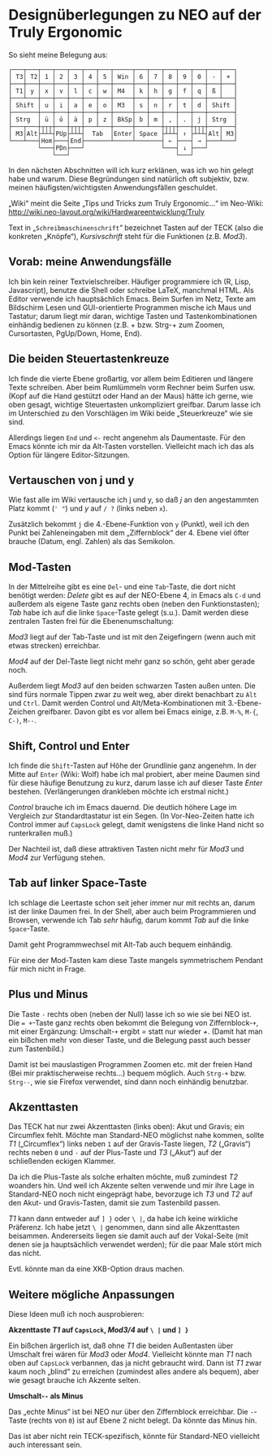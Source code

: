 Designüberlegungen zu NEO auf der Truly Ergonomic
=================================================

So sieht meine Belegung aus:

    ┌───┬───┬───┬───┬───┬───┬───┬─────┬───┬───┬───┬───┬───┬───┬───┐
    │ T3│ T2│ 1 │ 2 │ 3 │ 4 │ 5 │ Win │ 6 │ 7 │ 8 │ 9 │ 0 │ - │ + │
    ├───┼───┼───┼───┼───┼───┼───┼─────┼───┼───┼───┼───┼───┼───┼───┤
    │ T1│ y │ x │ v │ l │ c │ w │ M4  │ k │ h │ g │ f │ q │ ß │   │
    ├───┴───┼───┼───┼───┼───┼───┼─────┼───┼───┼───┼───┼───┼───┴───┤
    │ Shift │ u │ i │ a │ e │ o │ M3  │ s │ n │ r │ t │ d │ Shift │
    ├───────┼───┼───┼───┼───┼───┼─────┼───┼───┼───┼───┼───┼───────┤
    │ Strg  │ ü │ ö │ ä │ p │ z │ BkSp│ b │ m │ , │ . │ j │ Strg  │
    ├───┬───┼┬┬┬┼───┼┬┬┬┼───┴───┼─────┼───┴───┼┬┬┬┼───┼┬┬┬┼───┬───┤
    │ M3│Alt├┴┴┴┤PUp├┴┴┴┤  Tab  │Enter│ Space ├┴┴┴┤ ↑ ├┴┴┴┤Alt│ M3│
    └───┴───┤Hom├───┤End├───────┴─────┴───────┤ ← ├───┤ → ├───┴───┘
            └───┤PDn├───┘                     └───┤ ↓ ├───┘
                └───┘                             └───┘

In den nächsten Abschnitten will ich kurz erklänen, was ich wo hin
gelegt habe und warum.  Diese Begründungen sind natürlich oft
subjektiv, bzw. meinen häufigsten/wichtigsten Anwendungsfällen
geschuldet.

„Wiki“ meint die Seite „Tips und Tricks zum Truly Ergonomic…“ im Neo-Wiki:
http://wiki.neo-layout.org/wiki/Hardwareentwicklung/Truly

Text in „`Schreibmaschinenschrift`“ bezeichnet Tasten auf der TECK
(also die konkreten „Knöpfe“), *Kursivschrift* steht für die
Funktionen (z.B. *Mod3*).


Vorab: meine Anwendungsfälle
----------------------------

Ich bin kein reiner Textvielschreiber.  Häufiger programmiere ich (R,
Lisp, Javascript), benutze die Shell oder schreibe LaTeX, manchmal
HTML.  Als Editor verwende ich hauptsächlich Emacs.  Beim Surfen im
Netz, Texte am Bildschirm Lesen und GUI-orientierte Programmen mische
ich Maus und Tastatur; darum liegt mir daran, wichtige Tasten und
Tastenkombinationen einhändig bedienen zu können (z.B. + bzw. Strg-+
zum Zoomen, Cursortasten, PgUp/Down, Home, End).


Die beiden Steuertastenkreuze
-----------------------------

Ich finde die vierte Ebene großartig, vor allem beim Editieren und
längere Texte schreiben.  Aber beim Rumlümmeln vorm Rechner beim
Surfen usw. (Kopf auf die Hand gestützt oder Hand an der Maus) hätte
ich gerne, wie oben gesagt, wichtige Steuertasten unkompliziert
greifbar.  Darum lasse ich im Unterschied zu den Vorschlägen im Wiki
beide „Steuerkreuze“ wie sie sind.

Allerdings liegen `End` und `<-` recht angenehm als Daumentaste.  Für
den Emacs könnte ich mir da Alt-Tasten vorstellen.  Vielleicht mach
ich das als Option für längere Editor-Sitzungen.


Vertauschen von j und y
-----------------------

Wie fast alle im Wiki vertausche ich j und y, so daß *j* an den
angestammten Platz kommt (`' "`) und *y* auf `/ ?` (links neben `x`).

Zusätzlich bekommt `j` die 4.-Ebene-Funktion von `y` (Punkt), weil ich
den Punkt bei Zahleneingaben mit dem „Ziffernblock“ der 4. Ebene viel
öfter brauche (Datum, engl. Zahlen) als das Semikolon.


Mod-Tasten
----------

In der Mittelreihe gibt es eine `Del`- und eine `Tab`-Taste, die dort
nicht benötigt werden: *Delete* gibt es auf der NEO-Ebene 4, in Emacs
als `C-d` und außerdem als eigene Taste ganz rechts oben (neben den
Funktionstasten); *Tab* habe ich auf die linke `Space`-Taste gelegt
(s.u.).  Damit werden diese zentralen Tasten frei für die
Ebenenumschaltung:

*Mod3* liegt auf der Tab-Taste und ist mit den Zeigefingern (wenn auch
mit etwas strecken) erreichbar.

*Mod4* auf der Del-Taste liegt nicht mehr ganz so schön, geht aber
gerade noch.

Außerdem liegt *Mod3* auf den beiden schwarzen Tasten außen unten.
Die sind fürs normale Tippen zwar zu weit weg, aber direkt benachbart
zu `Alt` und `Ctrl`.  Damit werden Control und Alt/Meta-Kombinationen
mit 3.-Ebene-Zeichen greifbarer.  Davon gibt es vor allem bei Emacs
einige, z.B. `M-%`, `M-{`, `C-)`, `M--`.


Shift, Control und Enter
------------------------

Ich finde die `Shift`-Tasten auf Höhe der Grundlinie ganz angenehm.
In der Mitte auf `Enter` (Wiki: Wolf) habe ich mal probiert, aber
meine Daumen sind für diese häufige Benutzung zu kurz, darum lasse ich
auf dieser Taste *Enter* bestehen.  (Verlängerungen drankleben möchte
ich erstmal nicht.)

*Control* brauche ich im Emacs dauernd.  Die deutlich höhere Lage im
Vergleich zur Standardtastatur ist ein Segen.  (In Vor-Neo-Zeiten
hatte ich Control immer auf `CapsLock` gelegt, damit wenigstens die
linke Hand nicht so runterkrallen muß.)

Der Nachteil ist, daß diese attraktiven Tasten nicht mehr für *Mod3*
und *Mod4* zur Verfügung stehen.


Tab auf linker Space-Taste
--------------------------

Ich schlage die Leertaste schon seit jeher immer nur mit rechts an,
darum ist der linke Daumen frei.  In der Shell, aber auch beim
Programmieren und Browsen, verwende ich Tab *sehr* häufig, darum kommt
*Tab* auf die linke `Space`-Taste.

Damit geht Programmwechsel mit Alt-Tab auch bequem einhändig.

Für eine der Mod-Tasten kam diese Taste mangels symmetrischem Pendant
für mich nicht in Frage.


Plus und Minus
--------------

Die Taste `-` rechts oben (neben der Null) lasse ich so wie sie bei
NEO ist.  Die `= +`-Taste ganz rechts oben bekommt die Belegung von
Ziffernblock-`+`, mit einer Ergänzung: Umschalt-`+` ergibt *=* statt
nur wieder *+*. (Damit hat man ein bißchen mehr von dieser Taste, und
die Belegung passt auch besser zum Tastenbild.)

Damit ist bei mauslastigen Programmen Zoomen etc. mit der freien Hand
(Bei mir praktischerweise rechts…) bequem möglich.  Auch `Strg-+`
bzw. `Strg--`, wie sie Firefox verwendet, sind dann noch einhändig
benutzbar.


Akzenttasten
------------

Das TECK hat nur zwei Akzenttasten (links oben): Akut und Gravis; ein
Circumflex fehlt.  Möchte man Standard-NEO möglichst nahe kommen,
sollte *T1* („Circumflex“) links neben `1` auf der Gravis-Taste
liegen, *T2* („Gravis“) rechts neben `0` und `-` auf der Plus-Taste
und *T3* („Akut“) auf der schließenden eckigen Klammer.

Da ich die Plus-Taste als solche erhalten möchte, muß zumindest *T2*
woanders hin.  Und weil ich Akzente selten verwende und mir ihre Lage
in Standard-NEO noch nicht eingeprägt habe, bevorzuge ich *T3* und
*T2* auf den Akut- und Gravis-Tasten, damit sie zum Tastenbild passen.

*T1* kann dann entweder auf `] }` oder `\ |`, da habe ich keine
wirkliche Präferenz.  Ich habe jetzt `\ |` genommen, dann sind alle
Akzenttasten beisammen.  Andererseits liegen sie damit auch auf der
Vokal-Seite (mit denen sie ja hauptsächlich verwendet werden); für die
paar Male stört mich das nicht.

Evtl. könnte man da eine XKB-Option draus machen.


Weitere mögliche Anpassungen
----------------------------

Diese Ideen muß ich noch ausprobieren:


**Akzenttaste *T1* auf `CapsLock`, *Mod3/4* auf `\ |` und `] }`**

Ein bißchen ärgerlich ist, daß ohne *T1* die beiden Außentasten über
Umschalt frei wären für *Mod3* oder *Mod4*.  Vielleicht könnte man *T1*
nach oben auf `CapsLock` verbannen, das ja nicht gebraucht wird.  Dann
ist *T1* zwar kaum noch „blind“ zu erreichen (zumindest alles andere als
bequem), aber wie gesagt brauche ich Akzente selten.


**Umschalt-`-` als Minus**

Das „echte Minus“ ist bei NEO nur über den Ziffernblock erreichbar.
Die `-`-Taste (rechts von `0`) ist auf Ebene 2 nicht belegt.  Da
könnte das Minus hin.

Das ist aber nicht rein TECK-spezifisch, könnte für Standard-NEO
vielleicht auch interessant sein.
